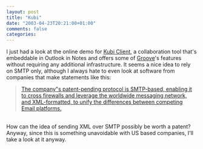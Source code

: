 ```yaml
---
layout: post
title: "Kubi"
date: "2003-04-23T20:21:00+01:00"
comments: false
categories: 
---
```


<p>I just had a look at the online demo for <a href="http://www.kubisoftware.com/" title="Kubi Software, Inc.">Kubi Client</a>, a collaboration tool that's embeddable in Outlook in Notes and offers some of <a href="http://www.groove.net">Groove</a>'s features without requiring any additional infrastructure. It seems a nice idea to rely on SMTP only, although I always hate to even look at software from companies that make statements like this:<br />
</p><blockquote><a href="http://www.kubisoftware.com/news_newsroom_pr5.aspx">The company&quot;s patent-pending protocol is SMTP-based, enabling it to cross firewalls and leverage the worldwide messaging network, and XML-formatted, to unify the differences between competing Email platforms. </a></blockquote><br />
How can the idea of sending XML over SMTP possibly be worth a patent? <br />
Anyway, since this is something unavoidable with US based companies, I'll take a look at it anyway.

